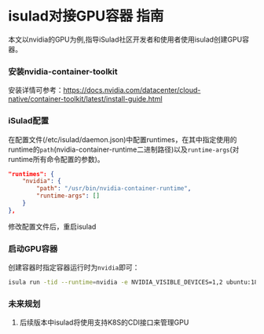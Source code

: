 # isulad对接GPU容器 指南

本文以nvidia的GPU为例,指导iSulad社区开发者和使用者使用isulad创建GPU容器。

### 安装nvidia-container-toolkit

安装详情可参考：https://docs.nvidia.com/datacenter/cloud-native/container-toolkit/latest/install-guide.html

### iSulad配置

在配置文件(/etc/isulad/daemon.json)中配置runtimes，在其中指定使用的runtime的`path`(nvidia-container-runtime二进制路径)以及`runtime-args`(对runtime所有命令配置的参数)。
```json
"runtimes": {
	"nvidia": {
		"path": "/usr/bin/nvidia-container-runtime",
		"runtime-args": []
	}
},
```

修改配置文件后，重启isulad
### 启动GPU容器

创建容器时指定容器运行时为`nvidia`即可：
```sh
isula run -tid --runtime=nvidia -e NVIDIA_VISIBLE_DEVICES=1,2 ubuntu:18.04 bash
```

### 未来规划

1. 后续版本中isulad将使用支持K8S的CDI接口来管理GPU
